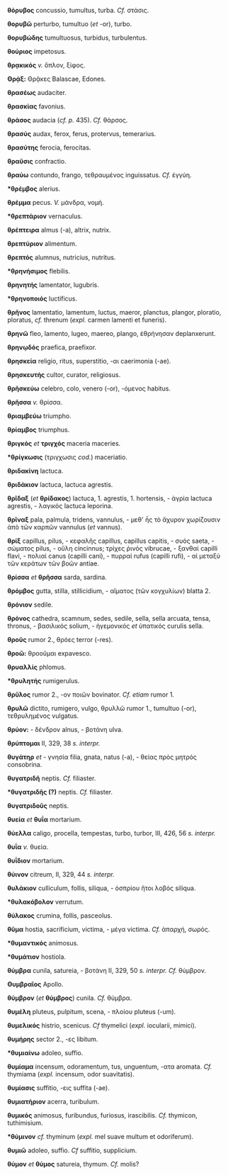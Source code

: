 **θόρυβος** concussio, tumultus, turba. *Cf.* στάσις.

**θορυβῶ** perturbo, tumultuo (*et* -or), turbo.

**θορυβώδης** tumultuosus, turbidus, turbulentus.

**θούριος** impetosus.

**θρᾳκικός** *v.* ὅπλον, ξίφος.

**Θρᾴξ:** Θρᾷκες Balascae, Edones.

**θρασέως** audaciter.

**θρασκίας** favonius.

**θράσος** audacia (*cf. p.* 435). *Cf.* θάρσος.

**θρασύς** audax, ferox, ferus, protervus, temerarius.

**θρασύτης** ferocia, ferocitas.

**θραῦσις** confractio.

**θραύω** contundo, frango, τεθραυμένος inguissatus. *Cf.* ἐγγύη.

**\*θρέμβος** alerius.

**θρέμμα** pecus. *V.* μάνδρα, νομή.

**\*θρεπτάριον** vernaculus.

**θρέπτειρα** almus (-a), altrix, nutrix.

**θρεπτύριον** alimentum.

**θρεπτός** alumnus, nutricius, nutritus.

**\*θρηνήσιμος** flebilis.

**θρηνητής** lamentator, lugubris.

**\*θρηνοποιός** luctificus.

**θρῆνος** lamentatio, lamentum, luctus, maeror, planctus, plangor,
ploratio, ploratus, *cf.* threnum (*expl.* carmen lamenti et funeris).

**θρηνῶ** fleo, lamento, lugeo, maereo, plango, ἐθρήνησαν deplanxerunt.

**θρηνῳδός** praefica, praefixor.

**θρησκεία** religio, ritus, superstitio, -αι caerimonia (-ae).

**θρησκευτής** cultor, curator, religiosus.

**θρῆσκεύω** celebro, colo, venero (-or), -όμενος habitus.

**θρῆσσα** *v.* θρίσσα.

**θριαμβεύω** triumpho.

**θρίαμβος** triumphus.

**θριγκός** *et* **τριγχός** maceria maceries.

**\*θρίγκωσις** (τριγχωσις *cod.*) maceriatio.

**θριδακίνη** lactuca.

**θριδάκιον** lactuca, lactuca agrestis.

**θρῖδαξ** (*et* **θρίδακος**) lactuca, 1. agrestis, 1. hortensis, -
ἀγρία lactuca agrestis, - λαγικός lactuca leporina.

**θρῖναξ** pala, palmula, tridens, vannulus, - μεθ' ἧς τὸ ἄχυρον
χωρίζουσιν ἀπὸ τῶν καρπῶν vannulus (*et* vannus).

**θρίξ** capillus, pilus, - κεφαλῆς capillus, capillus capitis, - συός
saeta, - σώματος pilus, - οὔλη cincinnus; τρίχες ῥινός vibrucae, -
ξανθαί capilli flavi, - πολιαί canus (capilli cani), - πυρραί rufus
(capilli rufi), - αἱ μεταξὺ τῶν κεράτων τῶν βοῶν antiae.

**θρίσσα** *et* **θρῆσσα** sarda, sardina.

**θρόμβος** gutta, stilla, stillicidium, - αἵματος (τῶν κογχυλίων)
blatta 2.

**θρόνιον** sedile.

**θρόνος** cathedra, scamnum, sedes, sedile, sella, sella arcuata,
tensa, thronus, - βασιλικός solium, - ἠγεμονικός *et* ὑπατικός curulis
sella.

**θροῦς** rumor 2., θρόες terror (-res).

**θροῶ:** θροοῦμαι expavesco.

**θρυαλλίς** phlomus.

**\*θρυλητής** rumigerulus.

**θρῦλος** rumor 2., -ον ποιῶν bovinator. *Cf. etiam* rumor 1.

**θρυλῶ** dictito, rumigero, vulgo, θρυλλῶ rumor 1., tumultuo (-or),
τεθρυλημένος vulgatus.

**θρύον:** - δένδρον alnus, - βοτάνη ulva.

**θρύπτομαι** II, 329, 38 *s. interpr.*

**θυγάτηρ** *et* - γνησία filia, gnata, natus (-a), - θείας πρὸς μητρός
consobrina.

**θυγατριδῆ** neptis. *Cf.* filiaster.

**\*θυγατριδῆς (?)** neptis. *Cf.* filiaster.

**θυγατριδοῦς** neptis.

**θυεία** *et* **θυΐα** mortarium.

**θύελλα** caligo, procella, tempestas, turbo, turbor, III, 426, 56 *s.*
*interpr.*

**θυΐα** *v.* θυεία.

**θυΐδιον** mortarium.

**θύινον** citreum, II, 329, 44 *s. interpr.*

**θυλάκιον** culliculum, follis, siliqua, - ὀσπρίου ἤτοι λοβός siliqua.

**\*θυλακόβολον** verrutum.

**θύλακος** crumina, follis, pasceolus.

**θῦμα** hostia, sacrificium, victima, - μέγα victima. *Cf.* ἀπαρχή,
σωρός.

**\*θυμαντικός** animosus.

**\*θυμάτιον** hostiola.

**θύμβρα** cunila, satureia, - βοτάνη II, 329, 50 *s. interpr. Cf.*
θύμβρον.

**Θυμβραῖος** Apollo.

**θύμβρον** (*et* **θύμβρος**) cunila. *Cf.* θύμβρα.

**θυμέλη** pluteus, pulpitum, scena, - πλοίου pluteus (-um).

**θυμελικός** histrio, scenicus. *Cf* thymelici (*expl.* iocularii,
mimici).

**θυμήρης** sector 2., -ες libitum.

**\*θυμιαίνω** adoleo, suffio.

**θυμίαμα** incensum, odoramentum, tus, unguentum, -ατα aromata. *Cf.*
thymiama (*expl.* incensum, odor suavitatis).

**θυμίασις** suffitio, -εις suffita (-ae).

**θυμιατήριον** acerra, turibulum.

**θυμικός** animosus, furibundus, furiosus, irascibilis. *Cf.* thymicon,
tuthimisium.

**\*θύμινον** *cf.* thyminum (*expl.* mel suave multum et odoriferum).

**θυμιῶ** adoleo, suffio. *Cf* suffitio, supplicium.

**θύμον** *et* **θύμος** satureia, thymum. *Cf.* molis?
